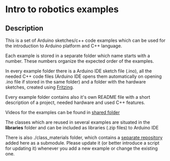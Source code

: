 # Intro to robotics examples

## Description
This is a set of Arduino sketches/c++ code examples which can be used for the introduction 
to Arduino platform and C++ language. 

Each example is stored in a separate folder which name starts with a number. These numbers organize the expected order 
of the examples. 

In every example folder there is a Arduino IDE sketch file (.ino), all the needed C++ code files 
(Arduino IDE opens them automatically on opening .ino file if stored in the same folder) and a folder with the 
hardware sketches, created using [Fritzing](http://fritzing.org/home/).

Every example folder contains also it's own README file with a short description of a project, needed hardware and
used C++ features.

Videos for the examples can be found in [shared folder](https://drive.google.com/open?id=1IM95TeLhyyISlwULM54-3pLDfEiW7HbJ)

The classes which are reused in several examples are situated in the **libraries** folder and can be included as libraries
(.zip files) to Arduino IDE

There is also ./class_materials folder, which contains a [separate repository](https://github.com/dgrafov/intro_to_robotics_class_materials) added here as a submodule.
Please update it (or better introduce a script for updating it) whenever you add a new example or change the existing one. 


